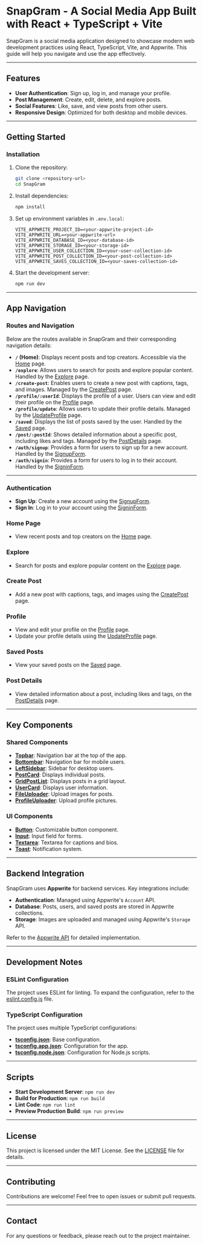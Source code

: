 
# SnapGram - A Social Media App Built with React + TypeScript + Vite

SnapGram is a social media application designed to showcase modern web development practices using React, TypeScript, Vite, and Appwrite. This guide will help you navigate and use the app effectively.

---

## Features

- **User Authentication**: Sign up, log in, and manage your profile.
- **Post Management**: Create, edit, delete, and explore posts.
- **Social Features**: Like, save, and view posts from other users.
- **Responsive Design**: Optimized for both desktop and mobile devices.

---

## Getting Started

### Installation

1. Clone the repository:

   ```bash
   git clone <repository-url>
   cd SnapGram
   ```

2. Install dependencies:

   ```bash
   npm install
   ```

3. Set up environment variables in `.env.local`:

   ```env
   VITE_APPWRITE_PROJECT_ID=<your-appwrite-project-id>
   VITE_APPWRITE_URL=<your-appwrite-url>
   VITE_APPWRITE_DATABASE_ID=<your-database-id>
   VITE_APPWRITE_STORAGE_ID=<your-storage-id>
   VITE_APPWRITE_USER_COLLECTION_ID=<your-user-collection-id>
   VITE_APPWRITE_POST_COLLECTION_ID=<your-post-collection-id>
   VITE_APPWRITE_SAVES_COLLECTION_ID=<your-saves-collection-id>
   ```

4. Start the development server:
   ```bash
   npm run dev
   ```

---

## App Navigation

### Routes and Navigation

Below are the routes available in SnapGram and their corresponding navigation details:

- **`/` (Home)**: Displays recent posts and top creators. Accessible via the [Home](src/_root/pages/Home.tsx) page.
- **`/explore`**: Allows users to search for posts and explore popular content. Handled by the [Explore](src/_root/pages/Explore.tsx) page.
- **`/create-post`**: Enables users to create a new post with captions, tags, and images. Managed by the [CreatePost](src/_root/pages/CreatePost.tsx) page.
- **`/profile/:userId`**: Displays the profile of a user. Users can view and edit their profile on the [Profile](src/_root/pages/Profile.tsx) page.
- **`/profile/update`**: Allows users to update their profile details. Managed by the [UpdateProfile](src/_root/pages/UpdateProfile.tsx) page.
- **`/saved`**: Displays the list of posts saved by the user. Handled by the [Saved](src/_root/pages/Saved.tsx) page.
- **`/post/:postId`**: Shows detailed information about a specific post, including likes and tags. Managed by the [PostDetails](src/_root/pages/PostDetails.tsx) page.
- **`/auth/signup`**: Provides a form for users to sign up for a new account. Handled by the [SignupForm](src/_auth/forms/SignupForm.tsx).
- **`/auth/signin`**: Provides a form for users to log in to their account. Handled by the [SigninForm](src/_auth/forms/SigninForm.tsx).

---

### Authentication

- **Sign Up**: Create a new account using the [SignupForm](src/_auth/forms/SignupForm.tsx).
- **Sign In**: Log in to your account using the [SigninForm](src/_auth/forms/SigninForm.tsx).

### Home Page

- View recent posts and top creators on the [Home](src/_root/pages/Home.tsx) page.

### Explore

- Search for posts and explore popular content on the [Explore](src/_root/pages/Explore.tsx) page.

### Create Post

- Add a new post with captions, tags, and images using the [CreatePost](src/_root/pages/CreatePost.tsx) page.

### Profile

- View and edit your profile on the [Profile](src/_root/pages/Profile.tsx) page.
- Update your profile details using the [UpdateProfile](src/_root/pages/UpdateProfile.tsx) page.

### Saved Posts

- View your saved posts on the [Saved](src/_root/pages/Saved.tsx) page.

### Post Details

- View detailed information about a post, including likes and tags, on the [PostDetails](src/_root/pages/PostDetails.tsx) page.

---

## Key Components

### Shared Components

- **[Topbar](src/components/shared/Topbar.tsx)**: Navigation bar at the top of the app.
- **[Bottombar](src/components/shared/Bottombar.tsx)**: Navigation bar for mobile users.
- **[LeftSidebar](src/components/shared/LeftSidebar.tsx)**: Sidebar for desktop users.
- **[PostCard](src/components/shared/PostCard.tsx)**: Displays individual posts.
- **[GridPostList](src/components/shared/GridPostList.tsx)**: Displays posts in a grid layout.
- **[UserCard](src/components/shared/UserCard.tsx)**: Displays user information.
- **[FileUploader](src/components/shared/FileUploader.tsx)**: Upload images for posts.
- **[ProfileUploader](src/components/shared/ProfileUploader.tsx)**: Upload profile pictures.

### UI Components

- **[Button](src/components/ui/button.tsx)**: Customizable button component.
- **[Input](src/components/ui/input.tsx)**: Input field for forms.
- **[Textarea](src/components/ui/textarea.tsx)**: Textarea for captions and bios.
- **[Toast](src/components/ui/toast.tsx)**: Notification system.

---

## Backend Integration

SnapGram uses **Appwrite** for backend services. Key integrations include:

- **Authentication**: Managed using Appwrite's `Account` API.
- **Database**: Posts, users, and saved posts are stored in Appwrite collections.
- **Storage**: Images are uploaded and managed using Appwrite's `Storage` API.

Refer to the [Appwrite API](src/lib/appwrite/api.ts) for detailed implementation.

---

## Development Notes

### ESLint Configuration

The project uses ESLint for linting. To expand the configuration, refer to the [eslint.config.js](eslint.config.js) file.

### TypeScript Configuration

The project uses multiple TypeScript configurations:

- **[tsconfig.json](tsconfig.json)**: Base configuration.
- **[tsconfig.app.json](tsconfig.app.json)**: Configuration for the app.
- **[tsconfig.node.json](tsconfig.node.json)**: Configuration for Node.js scripts.

---

## Scripts

- **Start Development Server**: `npm run dev`
- **Build for Production**: `npm run build`
- **Lint Code**: `npm run lint`
- **Preview Production Build**: `npm run preview`

---

## License

This project is licensed under the MIT License. See the [LICENSE](LICENSE) file for details.

---

## Contributing

Contributions are welcome! Feel free to open issues or submit pull requests.

---

## Contact

For any questions or feedback, please reach out to the project maintainer.
